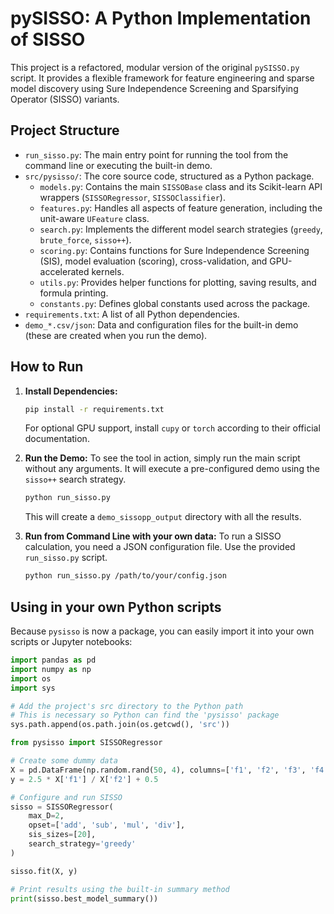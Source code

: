 # pySISSO: A Python Implementation of SISSO

This project is a refactored, modular version of the original `pySISSO.py` script. It provides a flexible framework for feature engineering and sparse model discovery using Sure Independence Screening and Sparsifying Operator (SISSO) variants.

## Project Structure

- `run_sisso.py`: The main entry point for running the tool from the command line or executing the built-in demo.
- `src/pysisso/`: The core source code, structured as a Python package.
  - `models.py`: Contains the main `SISSOBase` class and its Scikit-learn API wrappers (`SISSORegressor`, `SISSOClassifier`).
  - `features.py`: Handles all aspects of feature generation, including the unit-aware `UFeature` class.
  - `search.py`: Implements the different model search strategies (`greedy`, `brute_force`, `sisso++`).
  - `scoring.py`: Contains functions for Sure Independence Screening (SIS), model evaluation (scoring), cross-validation, and GPU-accelerated kernels.
  - `utils.py`: Provides helper functions for plotting, saving results, and formula printing.
  - `constants.py`: Defines global constants used across the package.
- `requirements.txt`: A list of all Python dependencies.
- `demo_*.csv/json`: Data and configuration files for the built-in demo (these are created when you run the demo).

## How to Run

1.  **Install Dependencies:**
    ```bash
    pip install -r requirements.txt
    ```
    For optional GPU support, install `cupy` or `torch` according to their official documentation.

2.  **Run the Demo:**
    To see the tool in action, simply run the main script without any arguments. It will execute a pre-configured demo using the `sisso++` search strategy.

    ```bash
    python run_sisso.py
    ```
    This will create a `demo_sissopp_output` directory with all the results.

3.  **Run from Command Line with your own data:**
    To run a SISSO calculation, you need a JSON configuration file. Use the provided `run_sisso.py` script.

    ```bash
    python run_sisso.py /path/to/your/config.json
    ```

## Using in your own Python scripts

Because `pysisso` is now a package, you can easily import it into your own scripts or Jupyter notebooks:

```python
import pandas as pd
import numpy as np
import os
import sys

# Add the project's src directory to the Python path
# This is necessary so Python can find the 'pysisso' package
sys.path.append(os.path.join(os.getcwd(), 'src'))

from pysisso import SISSORegressor

# Create some dummy data
X = pd.DataFrame(np.random.rand(50, 4), columns=['f1', 'f2', 'f3', 'f4'])
y = 2.5 * X['f1'] / X['f2'] + 0.5

# Configure and run SISSO
sisso = SISSORegressor(
    max_D=2,
    opset=['add', 'sub', 'mul', 'div'],
    sis_sizes=[20],
    search_strategy='greedy'
)

sisso.fit(X, y)

# Print results using the built-in summary method
print(sisso.best_model_summary())